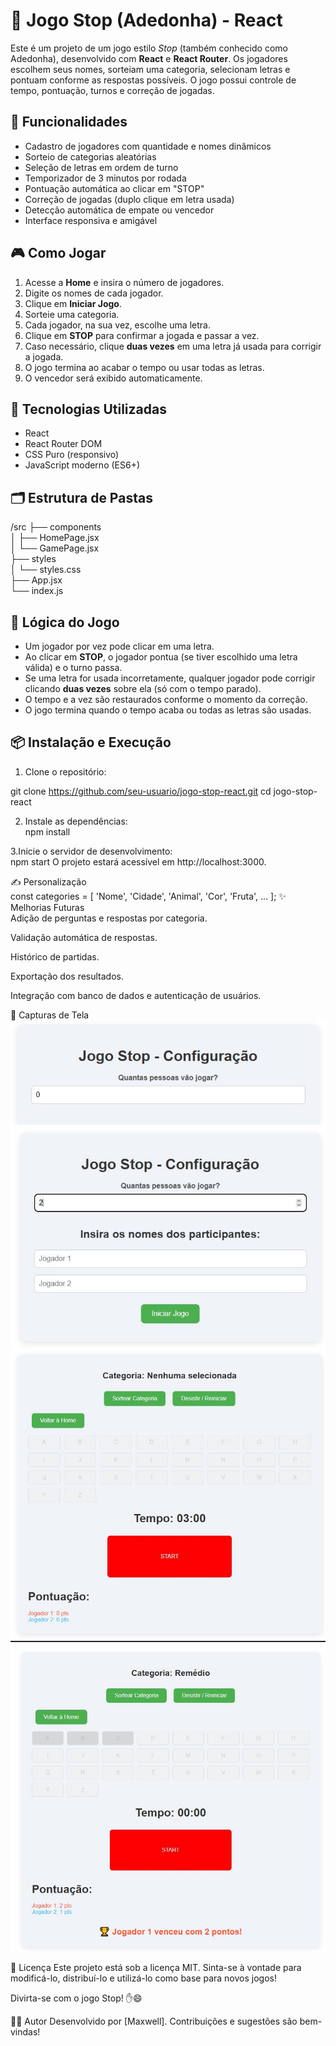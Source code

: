# 🛑 Jogo Stop (Adedonha) - React

Este é um projeto de um jogo estilo *Stop* (também conhecido como Adedonha), desenvolvido com **React** e **React Router**. Os jogadores escolhem seus nomes, sorteiam uma categoria, selecionam letras e pontuam conforme as respostas possíveis. O jogo possui controle de tempo, pontuação, turnos e correção de jogadas.

## 🚀 Funcionalidades

- Cadastro de jogadores com quantidade e nomes dinâmicos
- Sorteio de categorias aleatórias
- Seleção de letras em ordem de turno
- Temporizador de 3 minutos por rodada
- Pontuação automática ao clicar em "STOP"
- Correção de jogadas (duplo clique em letra usada)
- Detecção automática de empate ou vencedor
- Interface responsiva e amigável

## 🎮 Como Jogar

1. Acesse a **Home** e insira o número de jogadores.
2. Digite os nomes de cada jogador.
3. Clique em **Iniciar Jogo**.
4. Sorteie uma categoria.
5. Cada jogador, na sua vez, escolhe uma letra.
6. Clique em **STOP** para confirmar a jogada e passar a vez.
7. Caso necessário, clique **duas vezes** em uma letra já usada para corrigir a jogada.
8. O jogo termina ao acabar o tempo ou usar todas as letras.
9. O vencedor será exibido automaticamente.

## 🧱 Tecnologias Utilizadas

- React
- React Router DOM
- CSS Puro (responsivo)
- JavaScript moderno (ES6+)

## 🗂️ Estrutura de Pastas
/src
├── components  
│ ├── HomePage.jsx  
│ └── GamePage.jsx  
├── styles  
│ └── styles.css  
├── App.jsx  
└── index.js  
## 🧠 Lógica do Jogo

- Um jogador por vez pode clicar em uma letra.
- Ao clicar em **STOP**, o jogador pontua (se tiver escolhido uma letra válida) e o turno passa.
- Se uma letra for usada incorretamente, qualquer jogador pode corrigir clicando **duas vezes** sobre ela (só com o tempo parado).
- O tempo e a vez são restaurados conforme o momento da correção.
- O jogo termina quando o tempo acaba ou todas as letras são usadas.

## 📦 Instalação e Execução

1. Clone o repositório:  

git clone https://github.com/seu-usuario/jogo-stop-react.git
cd jogo-stop-react

2. Instale as dependências:  
npm install

3.Inicie o servidor de desenvolvimento:  
npm start
O projeto estará acessível em http://localhost:3000.

✍️ Personalização  
const categories = [
  'Nome', 'Cidade', 'Animal', 'Cor', 'Fruta', ...
];
✨ Melhorias Futuras  
Adição de perguntas e respostas por categoria.  

Validação automática de respostas.  

Histórico de partidas.  

Exportação dos resultados.  

Integração com banco de dados e autenticação de usuários.  

📸 Capturas de Tela  
![Logo do Inicio do Jogo](https://github.com/maxwellmoura/GameStop/blob/main/src/assets/TelaInicial.JPG)  
![Logo do Escolhas dos Jogadores](https://github.com/maxwellmoura/GameStop/blob/main/src/assets/TelaEscolhas.JPG)  
![Logo do Jogo](https://github.com/maxwellmoura/GameStop/blob/main/src/assets/TelaDoJogo.JPG)  
![Logo do Vencedor](https://github.com/maxwellmoura/GameStop/blob/main/src/assets/TelaVencedor.JPG)  

📄 Licença
Este projeto está sob a licença MIT. Sinta-se à vontade para modificá-lo, distribuí-lo e utilizá-lo como base para novos jogos!

Divirta-se com o jogo Stop! ✋😄

🧑‍💻 Autor
Desenvolvido por [Maxwell].
Contribuições e sugestões são bem-vindas!
